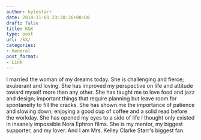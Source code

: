 ```yaml
---
author: kylestarr
date: 2014-11-01 23:30:36+00:00
draft: false
title: K&K
type: post
url: /kk/
categories:
- General
post_format:
- Link
---
```


I married the woman of my dreams today. She is challenging and fierce; exuberant and loving. She has improved my perspective on life and attitude toward myself more than any other. She has taught me to love food and jazz and design; important things that require planning but leave room for spontaneity to fill the cracks. She has shown me the importance of patience and slowing down; enjoying a good cup of coffee and a solid read before the workday. She has opened my eyes to a side of life I thought only existed in insanely impossible Nora Ephron films. She is my mentor, my biggest supporter, and my lover. And I am Mrs. Kelley Clarke Starr's biggest fan.
